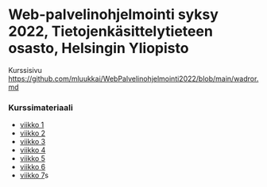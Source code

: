 # Web-palvelinohjelmointi syksy 2022, Tietojenkäsittelytieteen osasto, Helsingin Yliopisto

Kurssisivu https://github.com/mluukkai/WebPalvelinohjelmointi2022/blob/main/wadror.md

### Kurssimateriaali

- [viikko 1](https://github.com/mluukkai/WebPalvelinohjelmointi2022/blob/master/web/viikko1.md)
- [viikko 2](https://github.com/mluukkai/WebPalvelinohjelmointi2022/blob/master/web/viikko2.md)
- [viikko 3](https://github.com/mluukkai/WebPalvelinohjelmointi2022/blob/master/web/viikko3.md)
- [viikko 4](https://github.com/mluukkai/WebPalvelinohjelmointi2022/blob/master/web/viikko4.md)
- [viikko 5](https://github.com/mluukkai/WebPalvelinohjelmointi2022/blob/master/web/viikko5.md)
- [viikko 6](https://github.com/mluukkai/WebPalvelinohjelmointi2022/blob/master/web/viikko6.md)
- [viikko 7](https://github.com/mluukkai/WebPalvelinohjelmointi2022/blob/master/web/viikko7.md)s